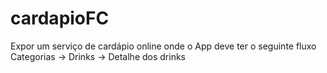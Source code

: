 # cardapioFC
Expor um serviço de cardápio online onde o App deve ter o seguinte fluxo Categorias -> Drinks -> Detalhe dos drinks
